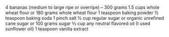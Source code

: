 4 bananas (medium to large ripe or overripe) – 300 grams
1.5 cups whole wheat flour or 180 grams whole wheat flour
1 teaspoon baking powder
½ teaspoon baking soda
1 pinch salt
½ cup regular sugar or organic unrefined cane sugar or 100 grams sugar
⅔ cup any neutral flavored oil (I used sunflower oil)
1 teaspoon vanilla extract